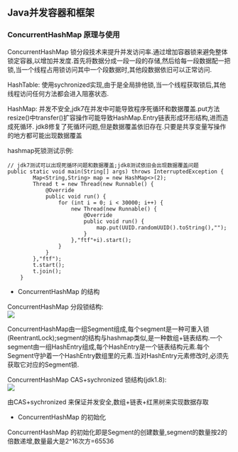 ## Java并发容器和框架


### ConcurrentHashMap 原理与使用

ConcurrentHashMap 锁分段技术来提升并发访问率.通过增加容器锁来避免整体锁定容器,以增加并发度.首先将数据分成一段一段的存储,然后给每一段数据配一把锁,当一个线程占用锁访问其中一个段数据时,其他段数据依旧可以正常访问.

HashTable: 使用sychronized实现,由于是全局排他锁,当一个线程获取锁后,其他线程访问任何方法都会进入阻塞状态.    

HashMap: 并发不安全,jdk7在并发中可能导致程序死循环和数据覆盖.put方法resize()中transfer()扩容操作可能导致HashMap.Entry链表形成环形结构,进而造成死循环.
jdk8修复了死循环问题,但是数据覆盖依旧存在.只要是共享变量写操作的地方都可能出现数据覆盖

hashmap死锁测试示例:    
```
// jdk7测试可以出现死循环问题和数据覆盖;jdk8测试依旧会出现数据覆盖问题
public static void main(String[] args) throws InterruptedException {
        Map<String,String> map = new HashMap<>(2);
        Thread t = new Thread(new Runnable() {
            @Override
            public void run() {
                for (int i = 0; i < 30000; i++) {
                    new Thread(new Runnable() {
                        @Override
                        public void run() {
                            map.put(UUID.randomUUID().toString(),"");
                        }
                    },"ftf"+i).start();
                }
            }
        },"ftf");
        t.start();
        t.join();
    }
```

- ConcurrentHashMap 的结构

ConcurrentHashMap 分段锁结构:    
![](https://upload-images.jianshu.io/upload_images/17755742-0aeb208cbf2192f9.jpg?imageMogr2/auto-orient/strip|imageView2/2/w/502/format/webp)

ConcurrentHashMap由一组Segment组成,每个segment是一种可重入锁(ReentrantLock);segment的结构与hashmap类似,是一种数组+链表结构.一个segment由一组HashEntry组成,每个HashEntry是一个链表结构元素.每个Segment守护着一个HashEntry数组里的元素.当对HashEntry元素修改时,必须先获取它对应的Segment锁.

ConcurrentHashMap CAS+sychronized 锁结构(jdk1.8):    
![](https://upload-images.jianshu.io/upload_images/17755742-84349c0ca1005c43.png?imageMogr2/auto-orient/strip|imageView2/2/w/446/format/webp)

由CAS+sychronized 来保证并发安全,数组+链表+红黑树来实现数据存取

- ConcurrentHashMap 的初始化

ConcurrentHashMap 的初始化即是Segment的创建数量,segment的数量按2的倍数递增,数量最大是2^16次方=65536






























